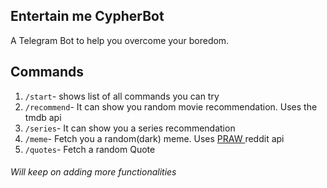## Entertain me CypherBot
A Telegram Bot to help you overcome your boredom.

## Commands
1. `/start`- shows list of all commands you can try
2. `/recommend`- It can show you random movie recommendation. Uses the tmdb api
3. `/series`- It can show you a series recommendation
4. `/meme`- Fetch you a random(dark) meme. Uses [PRAW ](https://github.com/praw-dev/praw) reddit api 
5. `/quotes`- Fetch a random Quote 

###### Will keep on adding more functionalities
